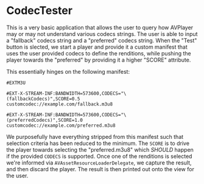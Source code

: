 # CodecTester

This is a very basic application that allows the user to query how AVPlayer may or may not understand various codecs
strings. The user is able to input a "fallback" codecs string and a "preferred" codecs string. When the "Test" button
is slected, we start a player and provide it a custom manifest that uses the user provided codecs to define the
renditions, while pushing the player towards the "preferred" by providing it a higher "SCORE" attribute.

This essentially hinges on the following manifest:
```
#EXTM3U

#EXT-X-STREAM-INF:BANDWIDTH=573600,CODECS="\(fallbackCodecs)",SCORE=0.5
customcodec://example.com/fallback.m3u8

#EXT-X-STREAM-INF:BANDWIDTH=573600,CODECS="\(preferredCodecs)",SCORE=1.0
customcodec://example.com/preferred.m3u8
``` 

We purposefully have everything stripped from this manifest such that selection criteria has been reduced to the
minimum. The `SCORE` is to drive the player towards selecting the "preferred.m3u8" which *SHOULD* happen if the provided
`CODECS` is supported. Once one of the renditions is selected we're informed via `AVAssetResourceLoaderDelegate`, we
capture the result, and then discard the player. The result is then printed out onto the view for the user. 
